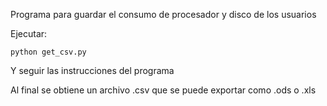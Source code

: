 Programa para guardar el consumo de procesador y disco de los usuarios

Ejecutar:

```
python get_csv.py
```

Y seguir las instrucciones del programa

Al final se obtiene un archivo .csv que se puede exportar como .ods o .xls

